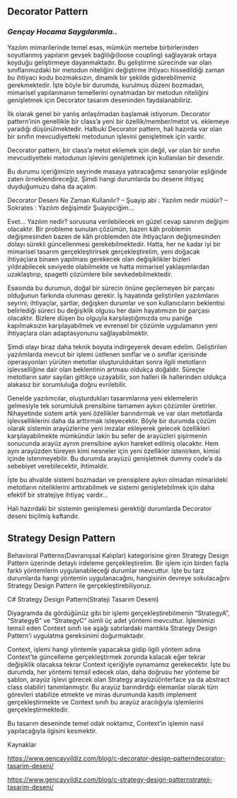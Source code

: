 ## Decorator Pattern

### *Gençay Hocama Saygılarımla..*

Yazılım mimarilerinde temel esas, mümkün mertebe birbirlerinden soyutlanmış yapıların gevşek bağlılığı(loose coupling) sağlayarak ortaya koyduğu geliştirmeye dayanmaktadır. Bu geliştirme sürecinde var olan sınıflarımızdaki bir metodun niteliğini değiştirme ihtiyacı hissedildiği zaman bu ihtiyacı kodu bozmaksızın, dinamik bir şekilde giderebilmemiz gerekmektedir. İşte böyle bir durumda, kurulmuş düzeni bozmadan, mimarisel yapılanmanın temellerini oynatmadan bir metodun niteliğini genişletmek için Decorator tasarım deseninden faydalanabiliriz.

İlk olarak genel bir yanlış anlaşılmadan başlamak istiyorum. Decorator pattern’inin genellikle bir class’a yeni bir özellik/member/metot vs. eklemeye yaradığı düşünülmektedir. Halbuki Decorator pattern, hali hazırda var olan bir sınıfın mevcudiyetteki metodunun işlevini genişletmek için vardır.

Decorator pattern, bir class’a metot eklemek için değil, var olan bir sınıfın mevcudiyetteki metodunun işlevini genişletmek için kullanılan bir desendir.

Bu durumu içeriğimizin seyrinde masaya yatıracağımız senaryolar eşliğinde zaten örneklendireceğiz. Şimdi hangi durumlarda bu desene ihtiyaç duyduğumuzu daha da açalım.

Decorator Deseni Ne Zaman Kullanılır?
– Şuayip abi : Yazılım nedir müdür?
– Sokrates : Yazılım değişimdir Şuayipciğim…

Evet… Yazılım nedir? sorusuna verilebilecek en güzel cevap sanırım değişim olacaktır. Bir probleme sunulan çözümün, bazen kâh problemin değişmesinden bazen de kâh problemden öte ihtiyaçların değişmesinden dolayı sürekli güncellenmesi gerekebilmektedir. Hatta, her ne kadar iyi bir mimarisel tasarım gerçekleştirirsek gerçekleştirelim, yeni doğacak ihtiyaçlara binaen yapılması gerekecek olan değişiklikler bizleri yıldırabilecek seviyede olabilmekte ve hatta mimarisel yaklaşımlardan uzaklaştırıp, spagetti çözümlere bile sevkedebilmektedir.

Esasında bu durumun, doğal bir sürecin önüne geçilemeyen bir parçası olduğunun farkında olunması gerekir. İş hayatında geliştirilen yazılımların seyrini; ihtiyaçlar, şartlar, değişken durumlar ve son kullanıcıların beklentisi belirlediği süreci bu değişiklik olgusu her daim hayatımızın bir parçası olacaktır. Bizlere düşen bu olguyla karşılaştığımızda onu paniğe kapılmaksızın karşılayabilmek ve evrensel bir çözümle uygulamanın yeni ihtiyaçlara olan adaptasyonunu sağlayabilmektir.

Şimdi olayı biraz daha teknik boyuta indirgeyerek devam edelim. Geliştirilen yazılımlarda mevcut bir işlemi üstlenen sınıflar ve o sınıflar içerisinde operasyonları yürüten metotlar oluşturulduktan sonra ilgili metotların işlevselliğine dair olan beklentinin artması oldukça doğaldır. Süreçte metotların satır sayıları gittikçe uzayabilir, son halleri ilk hallerinden oldukça alakasız bir sorumluluğa doğru evrilebilir.

Genelde yazılımcılar, oluşturdukları tasarımlarına yeni eklemelerin gelmesiyle tek sorumluluk prensibine tamamen aykırı çözümler üretirler. Nihayetinde sistem artık yeni özellikler barındırmak ve var olan metotlarda işlevselliklerini daha da arttırmak isteyecektir. Böyle bir durumda çözüm olarak sistemin arayüzlerine yeni imzalar ekleyerek gelecek özellikleri karşılayabilmekte mümkündür lakin bu sefer de arayüzleri şişirmenin sonucunda arayüz ayrım prensibine aykırı hareket edilmiş olacaktır. Hem aynı arayüzden türeyen kimi nesneler için yeni özellikler istenirken, kimisi içinde istenmeyebilir. Bu durumda arayüzü genişletmek dummy code’a da sebebiyet verebilecektir, ihtimaldir.

İşte bu ahvalde sistemi bozmadan ve prensiplere aykırı olmadan mimarideki metotların niteliklerini arttırabilmek ve sistemi genişletebilmek için daha efektif bir stratejiye ihtiyaç vardır…

Hali hazırdaki bir sistemin genişlemesi gerektiği durumlarda Decorator deseni biçilmiş kaftandır.


## Strategy Design Pattern

Behavioral Patterns(Davranışsal Kalıplar) kategorisine giren Strategy Design Pattern üzerinde detaylı irdeleme gerçekleştirelim. Bir işlem için birden fazla farklı yöntemlerin uygulanabileceği durumlar mevcuttur. İşte bu tarz durumlarda hangi yöntemin uygulanacağını, hangisinin devreye sokulacağını Strategy Design Pattern ile gerçekleştirebiliyoruz.

C# Strategy Design Pattern(Strateji Tasarım Deseni)

Diyagramda da gördüğünüz gibi bir işlemi gerçekleştirebilmenin “StrategyA”, “StrategyB” ve “StrategyC” isimli üç adet yöntemi mevcuttur. İşlemimizi temsil eden Context sınıfı ise aşağı satırlardaki mantıkla Strategy Design Pattern’i uygulatma gereksinimi doğurmaktadır.

Context, işlemi hangi yöntemle yapacaksa gidip ilgili yöntem adına Context’te güncelleme gerçekleştirmek zorunda kalacak eğer tekrar değişiklik olacaksa tekrar Context içeriğiyle oynamamız gerekecektir. İşte bu durumda, her yöntemi temsil edecek olan, daha doğrusu her yönteme bir şablon, arayüz işlevi görecek olan Strategy arayüzü(interface ya da abstract class olabilir) tanımlanmıştır. Bu arayüz barındırdığı elemanlar olarak tüm görevleri stabilize etmekte ve miras durumunda kasıtlı implement gerçekleştirmekte ve Context sınıfı bu arayüz aracılığıyla işlemlerini gerçekleştirmektedir.

Bu tasarım deseninde temel odak noktamız, Context’in işlemin nasıl yapılacağıyla ilgisini kesmektir.


Kaynaklar

https://www.gencayyildiz.com/blog/c-decorator-design-patterndecorator-tasarim-deseni/

https://www.gencayyildiz.com/blog/c-strategy-design-patternstrateji-tasarim-deseni/